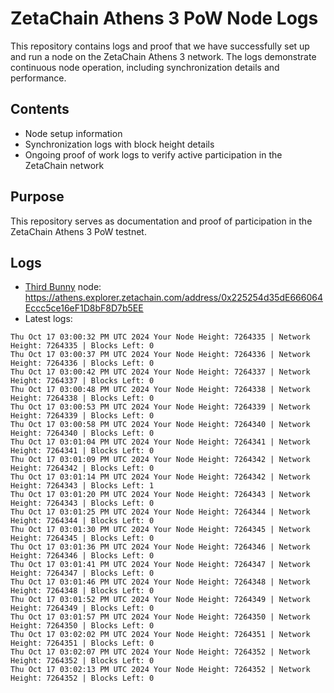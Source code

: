# ZetaChain Athens 3 PoW Node Logs
This repository contains logs and proof that we have successfully set up and run a node on the ZetaChain Athens 3 network. The logs demonstrate continuous node operation, including synchronization details and performance.

## Contents
- Node setup information
- Synchronization logs with block height details
- Ongoing proof of work logs to verify active participation in the ZetaChain network

## Purpose
This repository serves as documentation and proof of participation in the ZetaChain Athens 3 PoW testnet.

## Logs

- [Third Bunny](https://thirdbunny.xyz/) node: https://athens.explorer.zetachain.com/address/0x225254d35dE666064Eccc5ce16eF1D8bF8D7b5EE
- Latest logs:
```
Thu Oct 17 03:00:32 PM UTC 2024 Your Node Height: 7264335 | Network Height: 7264335 | Blocks Left: 0
Thu Oct 17 03:00:37 PM UTC 2024 Your Node Height: 7264336 | Network Height: 7264336 | Blocks Left: 0
Thu Oct 17 03:00:42 PM UTC 2024 Your Node Height: 7264337 | Network Height: 7264337 | Blocks Left: 0
Thu Oct 17 03:00:48 PM UTC 2024 Your Node Height: 7264338 | Network Height: 7264338 | Blocks Left: 0
Thu Oct 17 03:00:53 PM UTC 2024 Your Node Height: 7264339 | Network Height: 7264339 | Blocks Left: 0
Thu Oct 17 03:00:58 PM UTC 2024 Your Node Height: 7264340 | Network Height: 7264340 | Blocks Left: 0
Thu Oct 17 03:01:04 PM UTC 2024 Your Node Height: 7264341 | Network Height: 7264341 | Blocks Left: 0
Thu Oct 17 03:01:09 PM UTC 2024 Your Node Height: 7264342 | Network Height: 7264342 | Blocks Left: 0
Thu Oct 17 03:01:14 PM UTC 2024 Your Node Height: 7264342 | Network Height: 7264343 | Blocks Left: 1
Thu Oct 17 03:01:20 PM UTC 2024 Your Node Height: 7264343 | Network Height: 7264343 | Blocks Left: 0
Thu Oct 17 03:01:25 PM UTC 2024 Your Node Height: 7264344 | Network Height: 7264344 | Blocks Left: 0
Thu Oct 17 03:01:30 PM UTC 2024 Your Node Height: 7264345 | Network Height: 7264345 | Blocks Left: 0
Thu Oct 17 03:01:36 PM UTC 2024 Your Node Height: 7264346 | Network Height: 7264346 | Blocks Left: 0
Thu Oct 17 03:01:41 PM UTC 2024 Your Node Height: 7264347 | Network Height: 7264347 | Blocks Left: 0
Thu Oct 17 03:01:46 PM UTC 2024 Your Node Height: 7264348 | Network Height: 7264348 | Blocks Left: 0
Thu Oct 17 03:01:52 PM UTC 2024 Your Node Height: 7264349 | Network Height: 7264349 | Blocks Left: 0
Thu Oct 17 03:01:57 PM UTC 2024 Your Node Height: 7264350 | Network Height: 7264350 | Blocks Left: 0
Thu Oct 17 03:02:02 PM UTC 2024 Your Node Height: 7264351 | Network Height: 7264351 | Blocks Left: 0
Thu Oct 17 03:02:07 PM UTC 2024 Your Node Height: 7264352 | Network Height: 7264352 | Blocks Left: 0
Thu Oct 17 03:02:13 PM UTC 2024 Your Node Height: 7264352 | Network Height: 7264352 | Blocks Left: 0
```
